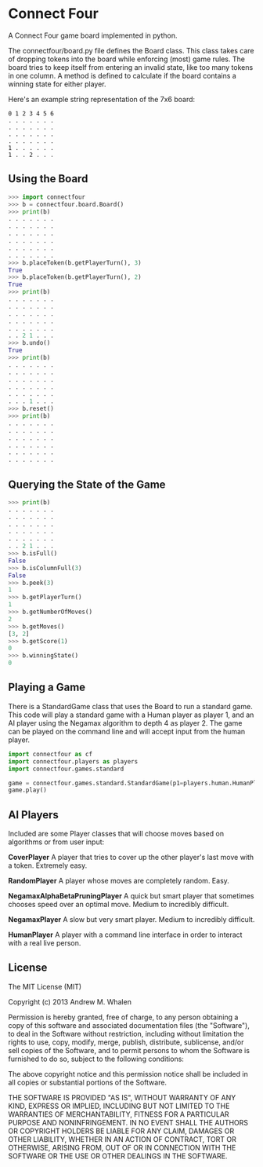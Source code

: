 Connect Four
============

A Connect Four game board implemented in python.

The connectfour/board.py file defines the Board class.
This class takes care of dropping tokens into the board while enforcing (most) game rules.
The board tries to keep itself from entering an invalid state, like too many tokens in one column.
A method is defined to calculate if the board contains a winning state for either player.

Here's an example string representation of the 7x6 board:
```
0 1 2 3 4 5 6
. . . . . . . 
. . . . . . . 
. . . . . . . 
. . . . . . . 
1 . . . . . . 
1 . . 2 . . .
```

Using the Board
---------------
```python
>>> import connectfour
>>> b = connectfour.board.Board()
>>> print(b)
. . . . . . . 
. . . . . . . 
. . . . . . . 
. . . . . . . 
. . . . . . . 
. . . . . . . 
>>> b.placeToken(b.getPlayerTurn(), 3)
True
>>> b.placeToken(b.getPlayerTurn(), 2)
True
>>> print(b)
. . . . . . . 
. . . . . . . 
. . . . . . . 
. . . . . . . 
. . . . . . . 
. . 2 1 . . . 
>>> b.undo()
True
>>> print(b)
. . . . . . . 
. . . . . . . 
. . . . . . . 
. . . . . . . 
. . . . . . . 
. . . 1 . . . 
>>> b.reset()
>>> print(b)
. . . . . . . 
. . . . . . . 
. . . . . . . 
. . . . . . . 
. . . . . . . 
. . . . . . . 
```

Querying the State of the Game
------------------------------
```python
>>> print(b)
. . . . . . . 
. . . . . . . 
. . . . . . . 
. . . . . . . 
. . . . . . . 
. . 2 1 . . . 
>>> b.isFull()
False
>>> b.isColumnFull(3)
False
>>> b.peek(3)
1
>>> b.getPlayerTurn()
1
>>> b.getNumberOfMoves()
2
>>> b.getMoves()
[3, 2]
>>> b.getScore(1)
0
>>> b.winningState()
0
```

Playing a Game
--------------
There is a StandardGame class that uses the Board to run a standard game.
This code will play a standard game with a Human player as player 1, and an AI player using the Negamax algorithm to depth 4 as player 2.
The game can be played on the command line and will accept input from the human player.
```python
import connectfour as cf
import connectfour.players as players
import connectfour.games.standard

game = connectfour.games.standard.StandardGame(p1=players.human.HumanPlayer(), p2=players.negamax.NegamaxPlayer(4))
game.play()
```

AI Players
----------
Included are some Player classes that will choose moves based on algorithms or from user input:

**CoverPlayer**
A player that tries to cover up the other player's last move with a token. Extremely easy.

**RandomPlayer**
A player whose moves are completely random. Easy.

**NegamaxAlphaBetaPruningPlayer**
A quick but smart player that sometimes chooses speed over an optimal move. Medium to incredibly difficult.

**NegamaxPlayer**
A slow but very smart player. Medium to incredibly difficult.

**HumanPlayer**
A player with a command line interface in order to interact with a real live person.

License
-------

The MIT License (MIT)

Copyright (c) 2013 Andrew M. Whalen

Permission is hereby granted, free of charge, to any person obtaining a copy
of this software and associated documentation files (the "Software"), to deal
in the Software without restriction, including without limitation the rights
to use, copy, modify, merge, publish, distribute, sublicense, and/or sell
copies of the Software, and to permit persons to whom the Software is
furnished to do so, subject to the following conditions:

The above copyright notice and this permission notice shall be included in
all copies or substantial portions of the Software.

THE SOFTWARE IS PROVIDED "AS IS", WITHOUT WARRANTY OF ANY KIND, EXPRESS OR
IMPLIED, INCLUDING BUT NOT LIMITED TO THE WARRANTIES OF MERCHANTABILITY,
FITNESS FOR A PARTICULAR PURPOSE AND NONINFRINGEMENT. IN NO EVENT SHALL THE
AUTHORS OR COPYRIGHT HOLDERS BE LIABLE FOR ANY CLAIM, DAMAGES OR OTHER
LIABILITY, WHETHER IN AN ACTION OF CONTRACT, TORT OR OTHERWISE, ARISING FROM,
OUT OF OR IN CONNECTION WITH THE SOFTWARE OR THE USE OR OTHER DEALINGS IN
THE SOFTWARE.